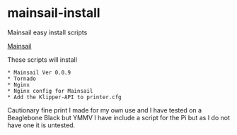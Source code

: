 # mainsail-install
Mainsail easy install scripts

[Mainsail](https://github.com/meteyou/mainsail)

These scripts will install

    * Mainsail Ver 0.0.9
    * Tornado
    * Nginx
    * Nginx config for Mainsail
    * Add the Klipper-API to printer.cfg
    
Cautionary fine print
I made for my own use and I have tested on a Beaglebone Black but YMMV
I have include a script for the Pi but as I do not have one it is untested.
